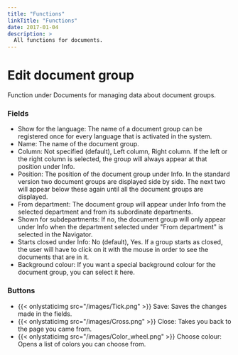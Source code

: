 ```yaml
---
title: "Functions"
linkTitle: "Functions"
date: 2017-01-04
description: >
  All functions for documents.
---
```

# Edit document group
Function under Documents for managing data about document groups.

### Fields

- Show for the language: The name of a document group can be registered once for every language that is activated in the system.
- Name: The name of the document group.
- Column: Not specified (default), Left column, Right column. If the left or the right column is selected, the group will always appear at that position under Info.
- Position: The position of the document group under Info. In the standard version two document groups are displayed side by side. The next two will appear below these again until all the document groups are displayed.
- From department: The document group will appear under Info from the selected department and from its subordinate departments.
- Shown for subdepartments: If no, the document group will only appear under Info when the department selected under "From department" is selected in the Navigator.
- Starts closed under Info: No (default), Yes. If a group starts as closed, the user will have to click on it with the mouse in order to see the documents that are in it.
- Background colour: If you want a special background colour for the document group, you can select it here.

### Buttons

- {{< onlystaticimg src="/images/Tick.png" >}} Save: Saves the changes made in the fields.
- {{< onlystaticimg src="/images/Cross.png" >}} Close: Takes you back to the page you came from.
- {{< onlystaticimg src="/images/Color_wheel.png" >}} Choose colour: Opens a list of colors you can choose from.
